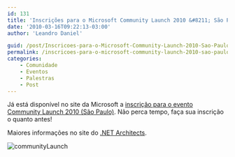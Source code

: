 ```yaml
---
id: 131
title: 'Inscrições para o Microsoft Community Launch 2010 &#8211; São Paulo &#8211; SP'
date: '2010-03-16T09:22:13-03:00'
author: 'Leandro Daniel'

guid: /post/Inscricoes-para-o-Microsoft-Community-Launch-2010-Sao-Paulo-SP.aspx
permalink: /inscricoes-para-o-microsoft-community-launch-2010-sao-paulo-sp/
categories:
    - Comunidade
    - Eventos
    - Palestras
    - Post
---
```


Já está disponível no site da Microsoft a [inscrição para o evento Community Launch 2010 (São Paulo)](http://msevents.microsoft.com/CUI/EventDetail.aspx?EventID=1032446218&Culture=pt-BR). Não perca tempo, faça sua inscrição o quanto antes!

Maiores informações no site do [.NET Architects](http://dotnetarchitects.net/dotnetarchitects/communitylaunch/).

![communityLaunch](http://leandrodaniel.com/pics/communityLaunch.jpg "communityLaunch")